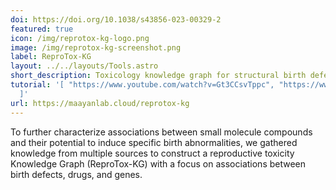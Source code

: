 ```yaml
---
doi: https://doi.org/10.1038/s43856-023-00329-2
featured: true
icon: /img/reprotox-kg-logo.png
image: /img/reprotox-kg-screenshot.png
label: ReproTox-KG
layout: ../../layouts/Tools.astro
short_description: Toxicology knowledge graph for structural birth defects
tutorial: '[ "https://www.youtube.com/watch?v=Gt3CCsvTppc", "https://www.youtube.com/watch?v=nqzDOsDFJ7g"
  ]'
url: https://maayanlab.cloud/reprotox-kg
---
```

To further characterize associations between small molecule compounds and their potential to induce specific birth abnormalities, we gathered knowledge from multiple sources to construct a reproductive toxicity Knowledge Graph (ReproTox-KG) with a focus on associations between birth defects, drugs, and genes.